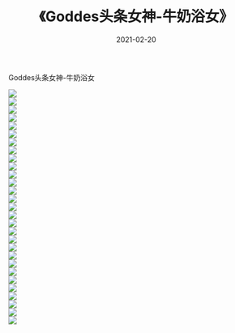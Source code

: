 ﻿---
layout: post
title:  《Goddes头条女神-牛奶浴女》
date:   2021-02-20
img: http://img.660000.xyz/Sharelink/网络美图/2021/Goddes头条女神-牛奶浴女/000.jpg
categories: [美女, 清纯, 唯美]
---

Goddes头条女神-牛奶浴女

  ![](http://img.660000.xyz/Sharelink/网络美图/2021/Goddes头条女神-牛奶浴女/001.jpg) <br> ![](http://img.660000.xyz/Sharelink/网络美图/2021/Goddes头条女神-牛奶浴女/002.jpg) <br> ![](http://img.660000.xyz/Sharelink/网络美图/2021/Goddes头条女神-牛奶浴女/003.jpg) <br> ![](http://img.660000.xyz/Sharelink/网络美图/2021/Goddes头条女神-牛奶浴女/004.jpg) <br> ![](http://img.660000.xyz/Sharelink/网络美图/2021/Goddes头条女神-牛奶浴女/005.jpg) <br> ![](http://img.660000.xyz/Sharelink/网络美图/2021/Goddes头条女神-牛奶浴女/006.jpg) <br> ![](http://img.660000.xyz/Sharelink/网络美图/2021/Goddes头条女神-牛奶浴女/007.jpg) <br> ![](http://img.660000.xyz/Sharelink/网络美图/2021/Goddes头条女神-牛奶浴女/008.jpg) <br> ![](http://img.660000.xyz/Sharelink/网络美图/2021/Goddes头条女神-牛奶浴女/009.jpg) <br> ![](http://img.660000.xyz/Sharelink/网络美图/2021/Goddes头条女神-牛奶浴女/010.jpg) <br> ![](http://img.660000.xyz/Sharelink/网络美图/2021/Goddes头条女神-牛奶浴女/011.jpg) <br> ![](http://img.660000.xyz/Sharelink/网络美图/2021/Goddes头条女神-牛奶浴女/012.jpg) <br> ![](http://img.660000.xyz/Sharelink/网络美图/2021/Goddes头条女神-牛奶浴女/013.jpg) <br> ![](http://img.660000.xyz/Sharelink/网络美图/2021/Goddes头条女神-牛奶浴女/014.jpg) <br> ![](http://img.660000.xyz/Sharelink/网络美图/2021/Goddes头条女神-牛奶浴女/015.jpg) <br> ![](http://img.660000.xyz/Sharelink/网络美图/2021/Goddes头条女神-牛奶浴女/016.jpg) <br> ![](http://img.660000.xyz/Sharelink/网络美图/2021/Goddes头条女神-牛奶浴女/017.jpg) <br> ![](http://img.660000.xyz/Sharelink/网络美图/2021/Goddes头条女神-牛奶浴女/018.jpg) <br> ![](http://img.660000.xyz/Sharelink/网络美图/2021/Goddes头条女神-牛奶浴女/019.jpg) <br> ![](http://img.660000.xyz/Sharelink/网络美图/2021/Goddes头条女神-牛奶浴女/020.jpg) <br> ![](http://img.660000.xyz/Sharelink/网络美图/2021/Goddes头条女神-牛奶浴女/021.jpg) <br> ![](http://img.660000.xyz/Sharelink/网络美图/2021/Goddes头条女神-牛奶浴女/022.jpg) <br> ![](http://img.660000.xyz/Sharelink/网络美图/2021/Goddes头条女神-牛奶浴女/023.jpg) <br> ![](http://img.660000.xyz/Sharelink/网络美图/2021/Goddes头条女神-牛奶浴女/024.jpg) <br> ![](http://img.660000.xyz/Sharelink/网络美图/2021/Goddes头条女神-牛奶浴女/025.jpg) <br> ![](http://img.660000.xyz/Sharelink/网络美图/2021/Goddes头条女神-牛奶浴女/026.jpg) <br> ![](http://img.660000.xyz/Sharelink/网络美图/2021/Goddes头条女神-牛奶浴女/027.jpg) <br> ![](http://img.660000.xyz/Sharelink/网络美图/2021/Goddes头条女神-牛奶浴女/028.jpg) <br> ![](http://img.660000.xyz/Sharelink/网络美图/2021/Goddes头条女神-牛奶浴女/029.jpg) <br>